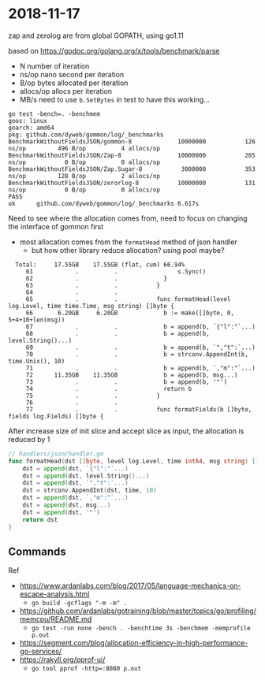 # 2018-11-17

zap and zerolog are from global GOPATH, using go1.11

based on https://godoc.org/golang.org/x/tools/benchmark/parse

- N number of iteration
- ns/op nano second per iteration
- B/op bytes allocated per iteration
- allocs/op allocs per iteration
- MB/s need to use `b.SetBytes` in test to have this working...

````text
go test -bench=. -benchmem
goos: linux
goarch: amd64
pkg: github.com/dyweb/gommon/log/_benchmarks
BenchmarkWithoutFieldsJSON/gommon-8         	10000000	       126 ns/op	     496 B/op	       4 allocs/op
BenchmarkWithoutFieldsJSON/Zap-8            	10000000	       205 ns/op	       0 B/op	       0 allocs/op
BenchmarkWithoutFieldsJSON/Zap.Sugar-8      	 3000000	       353 ns/op	     128 B/op	       2 allocs/op
BenchmarkWithoutFieldsJSON/zerorlog-8       	10000000	       131 ns/op	       0 B/op	       0 allocs/op
PASS
ok  	github.com/dyweb/gommon/log/_benchmarks	6.617s
````

Need to see where the allocation comes from, need to focus on changing the interface of gommon first

- most allocation comes from the `formatHead` method of json handler
  - but how other library reduce allocation? using pool maybe?

````text
  Total:     17.55GB    17.55GB (flat, cum) 66.94%
     61            .          .           		s.Sync() 
     62            .          .           	} 
     63            .          .           } 
     64            .          .            
     65            .          .           func formatHead(level log.Level, time time.Time, msg string) []byte { 
     66       6.20GB     6.20GB           	b := make([]byte, 0, 5+4+10+len(msg)) 
     67            .          .           	b = append(b, `{"l":"`...) 
     68            .          .           	b = append(b, level.String()...) 
     69            .          .           	b = append(b, `","t":`...) 
     70            .          .           	b = strconv.AppendInt(b, time.Unix(), 10) 
     71            .          .           	b = append(b, `,"m":"`...) 
     72      11.35GB    11.35GB           	b = append(b, msg...) 
     73            .          .           	b = append(b, '"') 
     74            .          .           	return b 
     75            .          .           } 
     76            .          .            
     77            .          .           func formatFields(b []byte, fields log.Fields) []byte { 
````

After increase size of init slice and accept slice as input, the allocation is reduced by 1

````go
// handlers/json/handler.go
func formatHead(dst []byte, level log.Level, time int64, msg string) []byte {
	dst = append(dst, `{"l":"`...)
	dst = append(dst, level.String()...)
	dst = append(dst, `","t":`...)
	dst = strconv.AppendInt(dst, time, 10)
	dst = append(dst, `,"m":"`...)
	dst = append(dst, msg...)
	dst = append(dst, '"')
	return dst
}
````

## Commands

Ref

- https://www.ardanlabs.com/blog/2017/05/language-mechanics-on-escape-analysis.html
  - `go build -gcflags "-m -m" .`
- https://github.com/ardanlabs/gotraining/blob/master/topics/go/profiling/memcpu/README.md
  - `go test -run none -bench . -benchtime 3s -benchmem -memprofile p.out`
- https://segment.com/blog/allocation-efficiency-in-high-performance-go-services/
- https://rakyll.org/pprof-ui/
  - `go tool pprof -http=:8080 p.out`